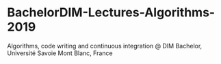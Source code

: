 # BachelorDIM-Lectures-Algorithms-2019
Algorithms, code writing and continuous integration @ DIM Bachelor, Université Savoie Mont Blanc, France
